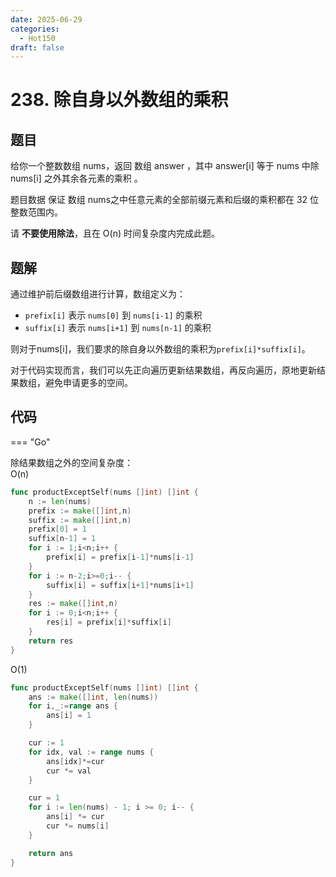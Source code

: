 ```yaml
---
date: 2025-06-29
categories:
  - Hot150
draft: false
---
```


# 238. 除自身以外数组的乘积

## 题目

给你一个整数数组 nums，返回 数组 answer ，其中 answer[i] 等于 nums 中除 nums[i] 之外其余各元素的乘积 。

题目数据 保证 数组 nums之中任意元素的全部前缀元素和后缀的乘积都在  32 位 整数范围内。

请 **不要使用除法**，且在 O(n) 时间复杂度内完成此题。

<!-- more -->

## 题解

通过维护前后缀数组进行计算，数组定义为：

- `prefix[i]` 表示 `nums[0]` 到 `nums[i-1]` 的乘积
- `suffix[i]` 表示 `nums[i+1]` 到 `nums[n-1]` 的乘积

则对于nums[i]，我们要求的除自身以外数组的乘积为`prefix[i]*suffix[i]`。

对于代码实现而言，我们可以先正向遍历更新结果数组，再反向遍历，原地更新结果数组，避免申请更多的空间。

## 代码

=== "Go"

除结果数组之外的空间复杂度：  
O(n)
```go
func productExceptSelf(nums []int) []int {
    n := len(nums)
    prefix := make([]int,n)
    suffix := make([]int,n)
    prefix[0] = 1
    suffix[n-1] = 1
    for i := 1;i<n;i++ {
        prefix[i] = prefix[i-1]*nums[i-1]
    }
    for i := n-2;i>=0;i-- {
        suffix[i] = suffix[i+1]*nums[i+1]
    }
    res := make([]int,n)
    for i := 0;i<n;i++ {
        res[i] = prefix[i]*suffix[i]
    }
    return res
}
```
O(1)
```go
func productExceptSelf(nums []int) []int {
	ans := make([]int, len(nums))
    for i,_:=range ans {
        ans[i] = 1
    }

	cur := 1
	for idx, val := range nums {
		ans[idx]*=cur
		cur *= val
	}

	cur = 1
	for i := len(nums) - 1; i >= 0; i-- {
		ans[i] *= cur
		cur *= nums[i]
	}

	return ans
}
```

